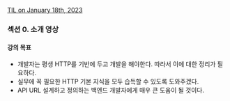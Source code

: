 [TIL on January 18th, 2023](../../TIL/2023/01/01-18-2023.md)
### 섹션 0. 소개 영상
#### 강의 목표
- 개발자는 평생 HTTP를 기반에 두고 개발을 해야한다. 따라서 이에 대한 정리가 필요하다.
- 실무에 꼭 필요한 HTTP 기본 지식을 모두 습득할 수 있도록 도와주겠다.
- API URL 설계하고 정의하는 백엔드 개발자에게 매우 큰 도움이 될 것이다.